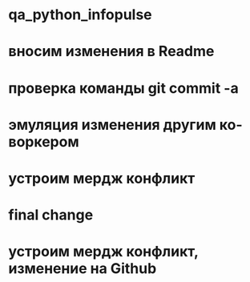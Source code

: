 # qa_python_infopulse
# вносим изменения в Readme
# проверка команды git commit -a
# эмуляция изменения другим ко-воркером

# устроим мердж конфликт
# final change
# устроим мердж конфликт, изменение на Github

